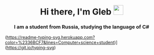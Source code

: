 <h1 align="center">Hi there, I'm Gleb</a> 
<img src="https://github.com/blackcater/blackcater/raw/main/images/Hi.gif" height="32"/></h1>
<h3 align="center">I am a student from Russia, studying the language of C#</h3>

(https://readme-typing-svg.herokuapp.com?color=%2336BCF7&lines=Computer+science+student)](https://git.io/typing-svg)
